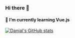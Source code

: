 ### Hi there 👋

#### 🌱 I’m currently learning Vue.js
[![Danial's GitHub stats](https://github-readme-stats.vercel.app/api?username=Dania99dev)](https://github.com/anuraghazra/github-readme-stats)
